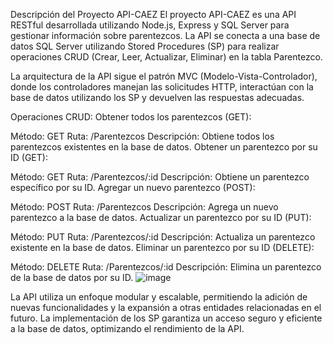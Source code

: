 Descripción del Proyecto API-CAEZ
El proyecto API-CAEZ es una API RESTful desarrollada utilizando Node.js, Express y SQL Server para gestionar información sobre parentezcos. La API se conecta a una base de datos SQL Server utilizando Stored Procedures (SP) para realizar operaciones CRUD (Crear, Leer, Actualizar, Eliminar) en la tabla Parentezco.

La arquitectura de la API sigue el patrón MVC (Modelo-Vista-Controlador), donde los controladores manejan las solicitudes HTTP, interactúan con la base de datos utilizando los SP y devuelven las respuestas adecuadas.

Operaciones CRUD:
Obtener todos los parentezcos (GET):

Método: GET
Ruta: /Parentezcos
Descripción: Obtiene todos los parentezcos existentes en la base de datos.
Obtener un parentezco por su ID (GET):

Método: GET
Ruta: /Parentezcos/:id
Descripción: Obtiene un parentezco específico por su ID.
Agregar un nuevo parentezco (POST):

Método: POST
Ruta: /Parentezcos
Descripción: Agrega un nuevo parentezco a la base de datos.
Actualizar un parentezco por su ID (PUT):

Método: PUT
Ruta: /Parentezcos/:id
Descripción: Actualiza un parentezco existente en la base de datos.
Eliminar un parentezco por su ID (DELETE):

Método: DELETE
Ruta: /Parentezcos/:id
Descripción: Elimina un parentezco de la base de datos por su ID.
![image](https://github.com/JeffreyMardoqueo-17/API-CAEZ-/assets/126411958/dd4801ad-a836-4ef4-bf96-456c702ad0a9)

La API utiliza un enfoque modular y escalable, permitiendo la
adición de nuevas funcionalidades y la expansión a otras entidades 
relacionadas en el futuro. La implementación de los SP garantiza un 
acceso seguro y eficiente a la base de datos, optimizando el rendimiento de la API.
